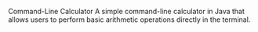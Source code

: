 Command-Line Calculator
A simple command-line calculator in Java that allows users to perform basic arithmetic operations directly in the terminal.
